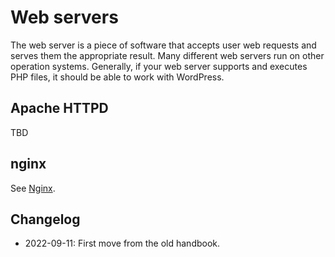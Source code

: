 # Web servers

The web server is a piece of software that accepts user web requests and serves them the appropriate result. Many different web servers run on other operation systems. Generally, if your web server supports and executes PHP files, it should be able to work with WordPress.

## Apache HTTPD

TBD

## nginx

See [Nginx](nginx.md).

## Changelog

- 2022-09-11: First move from the old handbook.
